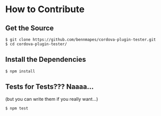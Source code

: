 # How to Contribute

## Get the Source

    $ git clone https://github.com/bennmapes/cordova-plugin-tester.git
    $ cd cordova-plugin-tester/

## Install the Dependencies

    $ npm install

## Tests for Tests??? Naaaa... 
(but you can write them if you really want...)

    $ npm test


